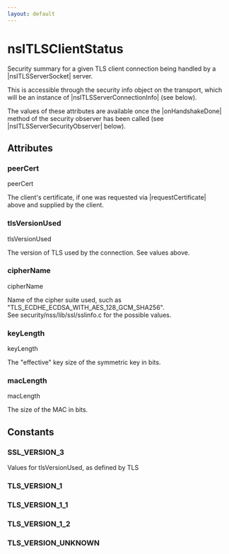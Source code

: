 ```yaml
---
layout: default
---
```


# nsITLSClientStatus #
  
Security summary for a given TLS client connection being handled by a  
|nsITLSServerSocket| server.  
  
This is accessible through the security info object on the transport, which  
will be an instance of |nsITLSServerConnectionInfo| (see below).  
  
The values of these attributes are available once the |onHandshakeDone|  
method of the security observer has been called (see  
|nsITLSServerSecurityObserver| below).  
  

## Attributes ##

### peerCert ###
  
peerCert  
  
The client's certificate, if one was requested via |requestCertificate|  
above and supplied by the client.  
  

### tlsVersionUsed ###
  
tlsVersionUsed  
  
The version of TLS used by the connection.  See values above.  
  

### cipherName ###
  
cipherName  
  
Name of the cipher suite used, such as  
"TLS_ECDHE_ECDSA_WITH_AES_128_GCM_SHA256".  
See security/nss/lib/ssl/sslinfo.c for the possible values.  
  

### keyLength ###
  
keyLength  
  
The "effective" key size of the symmetric key in bits.  
  

### macLength ###
  
macLength  
  
The size of the MAC in bits.  
  

## Constants ##

### SSL_VERSION_3 ###
  
Values for tlsVersionUsed, as defined by TLS  
  

### TLS_VERSION_1 ###

### TLS_VERSION_1_1 ###

### TLS_VERSION_1_2 ###

### TLS_VERSION_UNKNOWN ###
